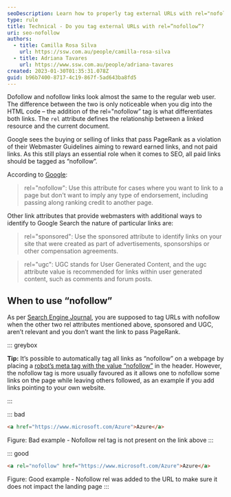 ```yaml
---
seoDescription: Learn how to properly tag external URLs with rel="nofollow" and understand its impact on SEO, ensuring compliant and effective backlink strategies.
type: rule
title: Technical - Do you tag external URLs with rel=”nofollow”?
uri: seo-nofollow
authors:
  - title: Camilla Rosa Silva
    url: https://ssw.com.au/people/camilla-rosa-silva
  - title: Adriana Tavares
    url: https://www.ssw.com.au/people/adriana-tavares
created: 2023-01-30T01:35:31.078Z
guid: b96b7400-8717-4c19-867f-5ad643ba8fd5
---
```

Dofollow and nofollow links look almost the same to the regular web user. The difference between the two is only noticeable when you dig into the HTML code – the addition of the rel="nofollow” tag is what differentiates both links. The `rel` attribute defines the relationship between a linked resource and the current document.

Google sees the buying or selling of links that pass PageRank as a violation of their Webmaster Guidelines aiming to reward earned links, and not paid links. As this still plays an essential role when it comes to SEO, all paid links should be tagged as “nofollow”.

<!--endintro-->

According to [Google](https://developers.google.com/search/blog/2019/09/evolving-nofollow-new-ways-to-identify):  

> rel="nofollow": Use this attribute for cases where you want to link to a page but don't want to imply any type of endorsement, including passing along ranking credit to another page.  

Other link attributes that provide webmasters with additional ways to identify to Google Search the nature of particular links are:

> rel="sponsored": Use the sponsored attribute to identify links on your site that were created as part of advertisements, sponsorships or other compensation agreements.  

> rel="ugc": UGC stands for User Generated Content, and the ugc attribute value is recommended for links within user generated content, such as comments and forum posts.  

## When to use “nofollow”  

As per [Search Engine Journal](https://www.searchenginejournal.com/when-to-use-nofollow-on-links/), you are supposed to tag URLs with nofollow when the other two rel attributes mentioned above, sponsored and UGC, aren’t relevant and you don’t want the link to pass PageRank.  

::: greybox

**Tip:** It’s possible to automatically tag all links as “nofollow” on a webpage by placing a [robot’s meta tag with the value “nofollow”](https://developers.google.com/search/docs/crawling-indexing/special-tags) in the header. However, the nofollow tag is more usually favoured as it allows one to nofollow some links on the page while leaving others followed, as an example if you add links pointing to your own website.  

:::

::: bad

```html
<a href="https://www.microsoft.com/Azure">Azure</a> 
```

Figure: Bad example - Nofollow rel tag is not present on the link above
:::

::: good

```html
<a rel="nofollow" href="https://www.microsoft.com/Azure">Azure</a> 
```

Figure: Good example - Nofollow rel was added to the URL to make sure it does not impact the landing page
:::
